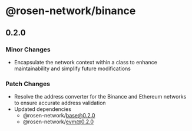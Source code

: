 # @rosen-network/binance

## 0.2.0

### Minor Changes

- Encapsulate the network context within a class to enhance maintainability and simplify future modifications

### Patch Changes

- Resolve the address converter for the Binance and Ethereum networks to ensure accurate address validation
- Updated dependencies
  - @rosen-network/base@0.2.0
  - @rosen-network/evm@0.2.0
